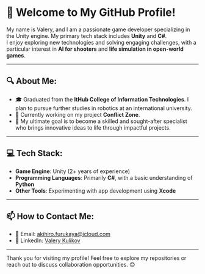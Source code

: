 # 👋 Welcome to My GitHub Profile!

My name is Valery, and I am a passionate game developer specializing in the Unity engine. My primary tech stack includes **Unity** and **C#**.  
I enjoy exploring new technologies and solving engaging challenges, with a particular interest in **AI for shooters** and **life simulation in open-world games**.

---

## 🔍 About Me:
- 🎓 Graduated from the **ItHub College of Information Technologies**. I plan to pursue further studies in robotics at an international university.  
- 🚀 Currently working on my project **Conflict Zone**.  
- 🎯 My ultimate goal is to become a skilled and sought-after specialist who brings innovative ideas to life through impactful projects.

---

## 💻 Tech Stack:
- **Game Engine**: Unity (2+ years of experience)  
- **Programming Languages**: Primarily **C#**, with a basic understanding of **Python**  
- **Other Tools**: Experimenting with app development using **Xcode**

---

## 📫 How to Contact Me:
- 📧 Email: [akihiro.furukaya@icloud.com](mailto:akihiro.furukaya@icloud.com)  
- 💼 LinkedIn: [Valery Kulikov](https://www.linkedin.com/in/valery-kulikov-246924290/)  

---

Thank you for visiting my profile! Feel free to explore my repositories or reach out to discuss collaboration opportunities. 😊
